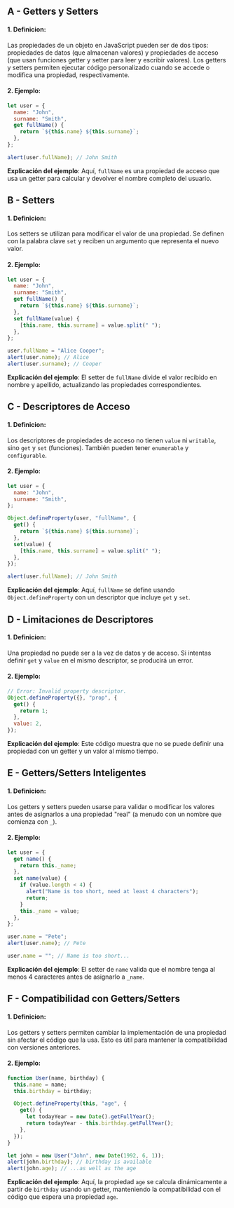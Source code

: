 ## A - Getters y Setters

#### 1. **Definicion:**

Las propiedades de un objeto en JavaScript pueden ser de dos tipos: propiedades de datos (que almacenan valores) y propiedades de acceso (que usan funciones getter y setter para leer y escribir valores). Los getters y setters permiten ejecutar código personalizado cuando se accede o modifica una propiedad, respectivamente.

#### 2. **Ejemplo:**

```javascript
let user = {
  name: "John",
  surname: "Smith",
  get fullName() {
    return `${this.name} ${this.surname}`;
  },
};

alert(user.fullName); // John Smith
```

**Explicación del ejemplo**:
Aquí, `fullName` es una propiedad de acceso que usa un getter para calcular y devolver el nombre completo del usuario.

## B - Setters

#### 1. **Definicion:**

Los setters se utilizan para modificar el valor de una propiedad. Se definen con la palabra clave `set` y reciben un argumento que representa el nuevo valor.

#### 2. **Ejemplo:**

```javascript
let user = {
  name: "John",
  surname: "Smith",
  get fullName() {
    return `${this.name} ${this.surname}`;
  },
  set fullName(value) {
    [this.name, this.surname] = value.split(" ");
  },
};

user.fullName = "Alice Cooper";
alert(user.name); // Alice
alert(user.surname); // Cooper
```

**Explicación del ejemplo**:
El setter de `fullName` divide el valor recibido en nombre y apellido, actualizando las propiedades correspondientes.

## C - Descriptores de Acceso

#### 1. **Definicion:**

Los descriptores de propiedades de acceso no tienen `value` ni `writable`, sino `get` y `set` (funciones). También pueden tener `enumerable` y `configurable`.

#### 2. **Ejemplo:**

```javascript
let user = {
  name: "John",
  surname: "Smith",
};

Object.defineProperty(user, "fullName", {
  get() {
    return `${this.name} ${this.surname}`;
  },
  set(value) {
    [this.name, this.surname] = value.split(" ");
  },
});

alert(user.fullName); // John Smith
```

**Explicación del ejemplo**:
Aquí, `fullName` se define usando `Object.defineProperty` con un descriptor que incluye `get` y `set`.

## D - Limitaciones de Descriptores

#### 1. **Definicion:**

Una propiedad no puede ser a la vez de datos y de acceso. Si intentas definir `get` y `value` en el mismo descriptor, se producirá un error.

#### 2. **Ejemplo:**

```javascript
// Error: Invalid property descriptor.
Object.defineProperty({}, "prop", {
  get() {
    return 1;
  },
  value: 2,
});
```

**Explicación del ejemplo**:
Este código muestra que no se puede definir una propiedad con un getter y un valor al mismo tiempo.

## E - Getters/Setters Inteligentes

#### 1. **Definicion:**

Los getters y setters pueden usarse para validar o modificar los valores antes de asignarlos a una propiedad "real" (a menudo con un nombre que comienza con `_`).

#### 2. **Ejemplo:**

```javascript
let user = {
  get name() {
    return this._name;
  },
  set name(value) {
    if (value.length < 4) {
      alert("Name is too short, need at least 4 characters");
      return;
    }
    this._name = value;
  },
};

user.name = "Pete";
alert(user.name); // Pete

user.name = ""; // Name is too short...
```

**Explicación del ejemplo**:
El setter de `name` valida que el nombre tenga al menos 4 caracteres antes de asignarlo a `_name`.

## F - Compatibilidad con Getters/Setters

#### 1. **Definicion:**

Los getters y setters permiten cambiar la implementación de una propiedad sin afectar el código que la usa. Esto es útil para mantener la compatibilidad con versiones anteriores.

#### 2. **Ejemplo:**

```javascript
function User(name, birthday) {
  this.name = name;
  this.birthday = birthday;

  Object.defineProperty(this, "age", {
    get() {
      let todayYear = new Date().getFullYear();
      return todayYear - this.birthday.getFullYear();
    },
  });
}

let john = new User("John", new Date(1992, 6, 1));
alert(john.birthday); // birthday is available
alert(john.age); // ...as well as the age
```

**Explicación del ejemplo**:
Aquí, la propiedad `age` se calcula dinámicamente a partir de `birthday` usando un getter, manteniendo la compatibilidad con el código que espera una propiedad `age`.
